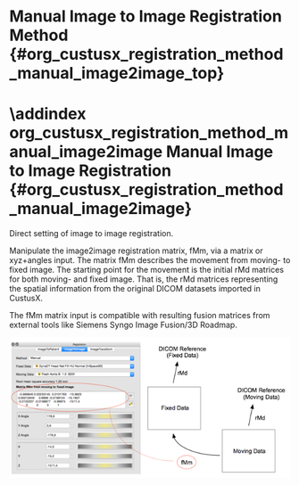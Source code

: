 Manual Image to Image Registration Method {#org_custusx_registration_method_manual_image2image_top}
===================

\addindex org_custusx_registration_method_manual_image2image
Manual Image to Image Registration {#org_custusx_registration_method_manual_image2image}
===========================================================

Direct setting of image to image registration.

Manipulate the image2image registration matrix, fMm, via a matrix or xyz+angles input.
The matrix fMm describes the movement from moving- to fixed image. The starting point for the movement is the initial rMd matrices for both moving- and fixed image.
That is, the rMd matrices representing the spatial information from the original DICOM datasets imported in CustusX.

The fMm matrix input is compatible with resulting fusion matrices from external tools like Siemens Syngo Image Fusion/3D Roadmap.

![Image-to-image registration widget](I2I_registration_widget.png "Image-to-image registration widget")
